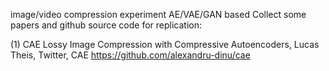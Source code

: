 image/video compression experiment
AE/VAE/GAN based
Collect some papers and github source code for replication:

(1) CAE 
  Lossy Image Compression with Compressive Autoencoders,  Lucas Theis,   Twitter, CAE
  https://github.com/alexandru-dinu/cae
  
